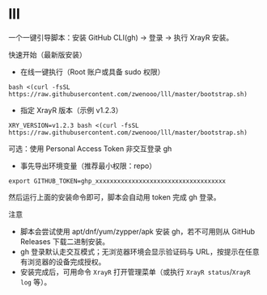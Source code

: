 # lll

一个一键引导脚本：安装 GitHub CLI(gh) → 登录 → 执行 XrayR 安装。

快速开始（最新版安装）

- 在线一键执行（Root 账户或具备 sudo 权限）
```
bash <(curl -fsSL https://raw.githubusercontent.com/zwenooo/lll/master/bootstrap.sh)
```

- 指定 XrayR 版本（示例 v1.2.3）
```
XRY_VERSION=v1.2.3 bash <(curl -fsSL https://raw.githubusercontent.com/zwenooo/lll/master/bootstrap.sh)
```

可选：使用 Personal Access Token 非交互登录 gh

- 事先导出环境变量（推荐最小权限：repo）
```
export GITHUB_TOKEN=ghp_xxxxxxxxxxxxxxxxxxxxxxxxxxxxxxxxxxxx
```
然后运行上面的安装命令即可，脚本会自动用 token 完成 gh 登录。

注意
- 脚本会尝试使用 apt/dnf/yum/zypper/apk 安装 gh，若不可用则从 GitHub Releases 下载二进制安装。
- gh 登录默认走交互模式；无浏览器环境会显示验证码与 URL，按提示在任意有浏览器的设备完成授权。
- 安装完成后，可用命令 `XrayR` 打开管理菜单（或执行 `XrayR status`/`XrayR log` 等）。
